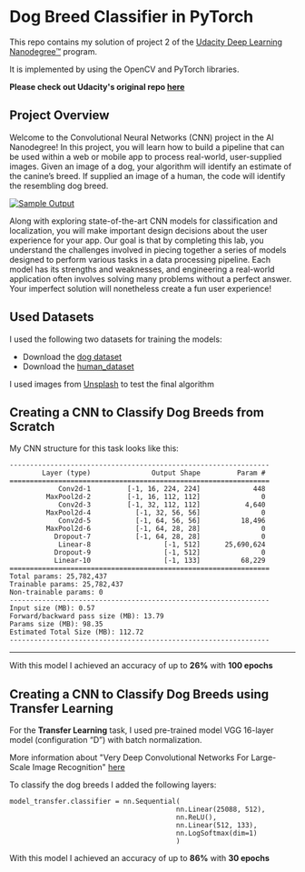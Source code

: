 # Dog Breed Classifier in PyTorch
This repo contains my solution of project 2 of the [Udacity Deep Learning Nanodegree™️](https://www.udacity.com/course/deep-learning-nanodegree--nd101) program.

It is implemented by using the OpenCV and PyTorch libraries.

**Please check out Udacity's original repo [here](https://github.com/udacity/deep-learning-v2-pytorch/tree/master/project-dog-classification)**

## Project Overview

Welcome to the Convolutional Neural Networks (CNN) project in the AI Nanodegree! In this project, you will learn how to build a pipeline that can be used within a web or mobile app to process real-world, user-supplied images. Given an image of a dog, your algorithm will identify an estimate of the canine’s breed. If supplied an image of a human, the code will identify the resembling dog breed.

[![Sample Output](https://github.com/udacity/deep-learning-v2-pytorch/raw/master/project-dog-classification/images/sample_dog_output.png)](https://github.com/udacity/deep-learning-v2-pytorch/blob/master/project-dog-classification/images/sample_dog_output.png)

Along with exploring state-of-the-art CNN models for classification and localization, you will make important design decisions about the user experience for your app. Our goal is that by completing this lab, you understand the challenges involved in piecing together a series of models designed to perform various tasks in a data processing pipeline. Each model has its strengths and weaknesses, and engineering a real-world application often involves solving many problems without a perfect answer. Your imperfect solution will nonetheless create a fun user experience!

## Used Datasets

I used the following two datasets for training the models:

* Download the [dog dataset](https://s3-us-west-1.amazonaws.com/udacity-aind/dog-project/dogImages.zip)
* Download the [human_dataset](https://s3-us-west-1.amazonaws.com/udacity-aind/dog-project/lfw.zip)

I used images from [Unsplash](https://unsplash.com/) to test the final algorithm

## Creating a CNN to Classify Dog Breeds from Scratch

My CNN structure for this task looks like this:

```
----------------------------------------------------------------
        Layer (type)               Output Shape         Param #
================================================================
            Conv2d-1         [-1, 16, 224, 224]             448
         MaxPool2d-2         [-1, 16, 112, 112]               0
            Conv2d-3         [-1, 32, 112, 112]           4,640
         MaxPool2d-4           [-1, 32, 56, 56]               0
            Conv2d-5           [-1, 64, 56, 56]          18,496
         MaxPool2d-6           [-1, 64, 28, 28]               0
           Dropout-7           [-1, 64, 28, 28]               0
            Linear-8                  [-1, 512]      25,690,624
           Dropout-9                  [-1, 512]               0
           Linear-10                  [-1, 133]          68,229
================================================================
Total params: 25,782,437
Trainable params: 25,782,437
Non-trainable params: 0
----------------------------------------------------------------
Input size (MB): 0.57
Forward/backward pass size (MB): 13.79
Params size (MB): 98.35
Estimated Total Size (MB): 112.72
----------------------------------------------------------------
```

-----

With this model I achieved an accuracy of up to **26%** with **100 epochs**

## Creating a CNN to Classify Dog Breeds using Transfer Learning

For the **Transfer Learning** task, I used pre-trained model VGG 16-layer model (configuration “D”) with batch normalization.

More information about "Very Deep Convolutional Networks For Large-Scale Image Recognition" [here](https://arxiv.org/pdf/1409.1556.pdf)

To classify the dog breeds I added the following layers:
```
model_transfer.classifier = nn.Sequential(
                                         nn.Linear(25088, 512),
                                         nn.ReLU(),
                                         nn.Linear(512, 133),
                                         nn.LogSoftmax(dim=1)
                                         )
```

With this model I achieved an accuracy of up to **86%** with **30 epochs**
